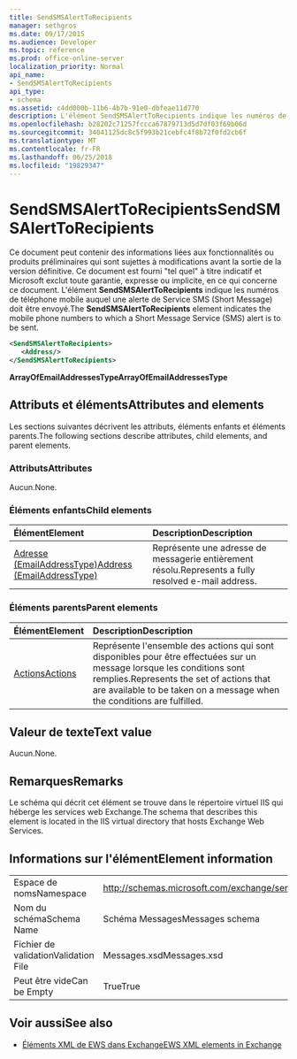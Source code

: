 ```yaml
---
title: SendSMSAlertToRecipients
manager: sethgros
ms.date: 09/17/2015
ms.audience: Developer
ms.topic: reference
ms.prod: office-online-server
localization_priority: Normal
api_name:
- SendSMSAlertToRecipients
api_type:
- schema
ms.assetid: c4dd000b-11b6-4b7b-91e0-dbfeae11d770
description: L'élément SendSMSAlertToRecipients indique les numéros de téléphone mobile auquel une alerte de Service SMS (Short Message) doit être envoyé.
ms.openlocfilehash: b28202c71257fccca67879713d5d7df03f69b06d
ms.sourcegitcommit: 34041125dc8c5f993b21cebfc4f8b72f0fd2cb6f
ms.translationtype: MT
ms.contentlocale: fr-FR
ms.lasthandoff: 06/25/2018
ms.locfileid: "19829347"
---
```

# <a name="sendsmsalerttorecipients"></a><span data-ttu-id="acd7e-103">SendSMSAlertToRecipients</span><span class="sxs-lookup"><span data-stu-id="acd7e-103">SendSMSAlertToRecipients</span></span>

<span data-ttu-id="acd7e-104">Ce document peut contenir des informations liées aux fonctionnalités ou produits préliminaires qui sont sujettes à modifications avant la sortie de la version définitive. Ce document est fourni "tel quel" à titre indicatif et Microsoft exclut toute garantie, expresse ou implicite, en ce qui concerne ce document. L'élément **SendSMSAlertToRecipients** indique les numéros de téléphone mobile auquel une alerte de Service SMS (Short Message) doit être envoyé.</span><span class="sxs-lookup"><span data-stu-id="acd7e-104">The **SendSMSAlertToRecipients** element indicates the mobile phone numbers to which a Short Message Service (SMS) alert is to be sent.</span></span> 
  
```XML
<SendSMSAlertToRecipients>
   <Address/>
</SendSMSAlertToRecipients>
```

 <span data-ttu-id="acd7e-105">**ArrayOfEmailAddressesType**</span><span class="sxs-lookup"><span data-stu-id="acd7e-105">**ArrayOfEmailAddressesType**</span></span>
## <a name="attributes-and-elements"></a><span data-ttu-id="acd7e-106">Attributs et éléments</span><span class="sxs-lookup"><span data-stu-id="acd7e-106">Attributes and elements</span></span>

<span data-ttu-id="acd7e-107">Les sections suivantes décrivent les attributs, éléments enfants et éléments parents.</span><span class="sxs-lookup"><span data-stu-id="acd7e-107">The following sections describe attributes, child elements, and parent elements.</span></span>
  
### <a name="attributes"></a><span data-ttu-id="acd7e-108">Attributs</span><span class="sxs-lookup"><span data-stu-id="acd7e-108">Attributes</span></span>

<span data-ttu-id="acd7e-109">Aucun.</span><span class="sxs-lookup"><span data-stu-id="acd7e-109">None.</span></span>
  
### <a name="child-elements"></a><span data-ttu-id="acd7e-110">Éléments enfants</span><span class="sxs-lookup"><span data-stu-id="acd7e-110">Child elements</span></span>

|<span data-ttu-id="acd7e-111">**Élément**</span><span class="sxs-lookup"><span data-stu-id="acd7e-111">**Element**</span></span>|<span data-ttu-id="acd7e-112">**Description**</span><span class="sxs-lookup"><span data-stu-id="acd7e-112">**Description**</span></span>|
|:-----|:-----|
|[<span data-ttu-id="acd7e-113">Adresse (EmailAddressType)</span><span class="sxs-lookup"><span data-stu-id="acd7e-113">Address (EmailAddressType)</span></span>](address-emailaddresstype.md) <br/> |<span data-ttu-id="acd7e-114">Représente une adresse de messagerie entièrement résolu.</span><span class="sxs-lookup"><span data-stu-id="acd7e-114">Represents a fully resolved e-mail address.</span></span>  <br/> |
   
### <a name="parent-elements"></a><span data-ttu-id="acd7e-115">Éléments parents</span><span class="sxs-lookup"><span data-stu-id="acd7e-115">Parent elements</span></span>

|<span data-ttu-id="acd7e-116">**Élément**</span><span class="sxs-lookup"><span data-stu-id="acd7e-116">**Element**</span></span>|<span data-ttu-id="acd7e-117">**Description**</span><span class="sxs-lookup"><span data-stu-id="acd7e-117">**Description**</span></span>|
|:-----|:-----|
|[<span data-ttu-id="acd7e-118">Actions</span><span class="sxs-lookup"><span data-stu-id="acd7e-118">Actions</span></span>](actions.md) <br/> |<span data-ttu-id="acd7e-119">Représente l'ensemble des actions qui sont disponibles pour être effectuées sur un message lorsque les conditions sont remplies.</span><span class="sxs-lookup"><span data-stu-id="acd7e-119">Represents the set of actions that are available to be taken on a message when the conditions are fulfilled.</span></span>  <br/> |
   
## <a name="text-value"></a><span data-ttu-id="acd7e-120">Valeur de texte</span><span class="sxs-lookup"><span data-stu-id="acd7e-120">Text value</span></span>

<span data-ttu-id="acd7e-121">Aucun.</span><span class="sxs-lookup"><span data-stu-id="acd7e-121">None.</span></span>
  
## <a name="remarks"></a><span data-ttu-id="acd7e-122">Remarques</span><span class="sxs-lookup"><span data-stu-id="acd7e-122">Remarks</span></span>

<span data-ttu-id="acd7e-123">Le schéma qui décrit cet élément se trouve dans le répertoire virtuel IIS qui héberge les services web Exchange.</span><span class="sxs-lookup"><span data-stu-id="acd7e-123">The schema that describes this element is located in the IIS virtual directory that hosts Exchange Web Services.</span></span>
  
## <a name="element-information"></a><span data-ttu-id="acd7e-124">Informations sur l'élément</span><span class="sxs-lookup"><span data-stu-id="acd7e-124">Element information</span></span>

|||
|:-----|:-----|
|<span data-ttu-id="acd7e-125">Espace de noms</span><span class="sxs-lookup"><span data-stu-id="acd7e-125">Namespace</span></span>  <br/> |http://schemas.microsoft.com/exchange/services/2006/messages  <br/> |
|<span data-ttu-id="acd7e-126">Nom du schéma</span><span class="sxs-lookup"><span data-stu-id="acd7e-126">Schema Name</span></span>  <br/> |<span data-ttu-id="acd7e-127">Schéma Messages</span><span class="sxs-lookup"><span data-stu-id="acd7e-127">Messages schema</span></span>  <br/> |
|<span data-ttu-id="acd7e-128">Fichier de validation</span><span class="sxs-lookup"><span data-stu-id="acd7e-128">Validation File</span></span>  <br/> |<span data-ttu-id="acd7e-129">Messages.xsd</span><span class="sxs-lookup"><span data-stu-id="acd7e-129">Messages.xsd</span></span>  <br/> |
|<span data-ttu-id="acd7e-130">Peut être vide</span><span class="sxs-lookup"><span data-stu-id="acd7e-130">Can be Empty</span></span>  <br/> |<span data-ttu-id="acd7e-131">True</span><span class="sxs-lookup"><span data-stu-id="acd7e-131">True</span></span>  <br/> |
   
## <a name="see-also"></a><span data-ttu-id="acd7e-132">Voir aussi</span><span class="sxs-lookup"><span data-stu-id="acd7e-132">See also</span></span>



- [<span data-ttu-id="acd7e-133">Éléments XML de EWS dans Exchange</span><span class="sxs-lookup"><span data-stu-id="acd7e-133">EWS XML elements in Exchange</span></span>](ews-xml-elements-in-exchange.md)

